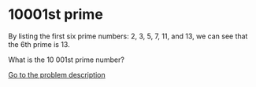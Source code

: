 10001st prime
=============

<p>By listing the first six prime numbers: 2, 3, 5, 7, 11, and 13, we can see that the 6th prime is 13.</p>
<p>What is the 10 001st prime number?</p>



[Go to the problem description](http://projecteuler.net/problem=7)

